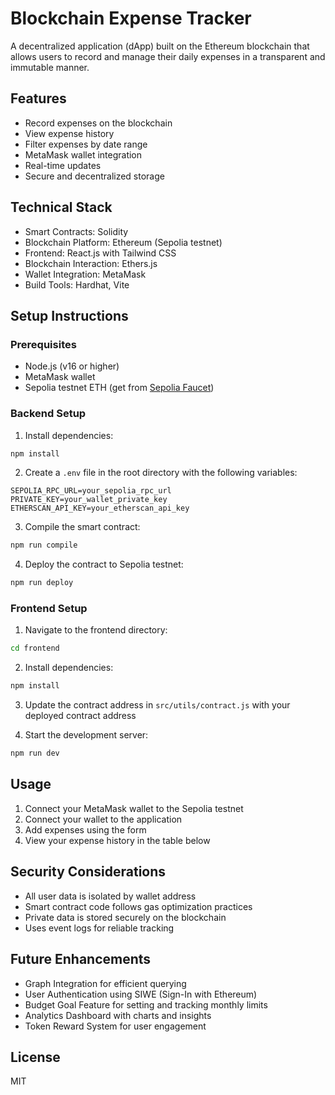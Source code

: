 # Blockchain Expense Tracker

A decentralized application (dApp) built on the Ethereum blockchain that allows users to record and manage their daily expenses in a transparent and immutable manner.

## Features

- Record expenses on the blockchain
- View expense history
- Filter expenses by date range
- MetaMask wallet integration
- Real-time updates
- Secure and decentralized storage

## Technical Stack

- Smart Contracts: Solidity
- Blockchain Platform: Ethereum (Sepolia testnet)
- Frontend: React.js with Tailwind CSS
- Blockchain Interaction: Ethers.js
- Wallet Integration: MetaMask
- Build Tools: Hardhat, Vite

## Setup Instructions

### Prerequisites

- Node.js (v16 or higher)
- MetaMask wallet
- Sepolia testnet ETH (get from [Sepolia Faucet](https://sepoliafaucet.com/))

### Backend Setup

1. Install dependencies:
```bash
npm install
```

2. Create a `.env` file in the root directory with the following variables:
```
SEPOLIA_RPC_URL=your_sepolia_rpc_url
PRIVATE_KEY=your_wallet_private_key
ETHERSCAN_API_KEY=your_etherscan_api_key
```

3. Compile the smart contract:
```bash
npm run compile
```

4. Deploy the contract to Sepolia testnet:
```bash
npm run deploy
```

### Frontend Setup

1. Navigate to the frontend directory:
```bash
cd frontend
```

2. Install dependencies:
```bash
npm install
```

3. Update the contract address in `src/utils/contract.js` with your deployed contract address

4. Start the development server:
```bash
npm run dev
```

## Usage

1. Connect your MetaMask wallet to the Sepolia testnet
2. Connect your wallet to the application
3. Add expenses using the form
4. View your expense history in the table below

## Security Considerations

- All user data is isolated by wallet address
- Smart contract code follows gas optimization practices
- Private data is stored securely on the blockchain
- Uses event logs for reliable tracking

## Future Enhancements

- Graph Integration for efficient querying
- User Authentication using SIWE (Sign-In with Ethereum)
- Budget Goal Feature for setting and tracking monthly limits
- Analytics Dashboard with charts and insights
- Token Reward System for user engagement

## License

MIT 